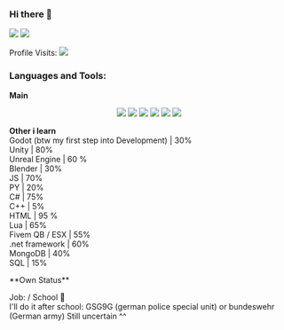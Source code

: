 ### Hi there 👋

 

![](https://github-readme-stats.vercel.app/api?username=skyalumny&show_icons=true&include_all_commits=true&theme=dark)
![](https://github-readme-stats.vercel.app/api/top-langs/?username=skyalumny&layout=default&theme=dark)

Profile Visits:
![](https://profile-counter.glitch.me/skyalumny/count.svg)

### Languages and Tools:

**Main**
<p align='center'>
  <img src="https://img.shields.io/badge/c++%20-%2300599C.svg?&style=for-the-badge&logo=c%2B%2B&ogoColor=white"/>
  <img src="https://img.shields.io/badge/csharp%20-896cd0.svg?&style=for-the-badge&logo=c%2B%2B&ogoColor=white"/>
  <img src="https://img.shields.io/badge/python%20-%2314354C.svg?&style=for-the-badge&logo=python&logoColor=white"/> 
  <img src="https://img.shields.io/badge/node.js%20-%2343853D.svg?&style=for-the-badge&logo=node.js&logoColor=white"/>
  <img src="https://img.shields.io/badge/javascript%20-%23323330.svg?&style=for-the-badge&logo=javascript&logoColor=%23F7DF1E"/> 
  <img src="https://img.shields.io/badge/html%20-%23E34F26.svg?&style=for-the-badge&logo=html5&logoColor=white"/>
 
 **Other i learn**
 <br>
 Godot (btw my first step into Development) | 30%
  <br>
 Unity | 80%
  <br>
 Unreal Engine | 60 %
  <br>
 Blender | 30%
  <br>
 JS | 70%
  <br>
 PY  | 20%
  <br>
 C# | 75%
  <br>
 C++ | 5%
  <br>
 HTML | 95 %
  <br>
 Lua | 65%
  <br>
 Fivem QB / ESX | 55%
  <br>
 .net framework | 60%
  <br>
 MongoDB | 40%
  <br>
 SQL | 15%

  
</p>
**Own Status**

Job: / School :eyes:
<br>
I'll do it after school: GSG9G (german police special unit) or bundeswehr (German army) Still uncertain ^^
</p>
